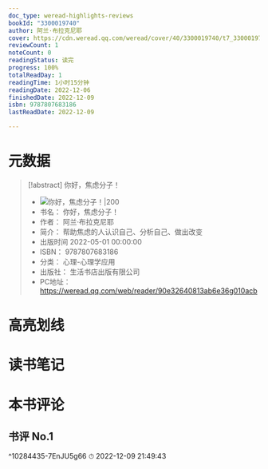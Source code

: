 ```yaml
---
doc_type: weread-highlights-reviews
bookId: "3300019740"
author: 阿兰·布拉克尼耶
cover: https://cdn.weread.qq.com/weread/cover/40/3300019740/t7_3300019740.jpg
reviewCount: 1
noteCount: 0
readingStatus: 读完
progress: 100%
totalReadDay: 1
readingTime: 1小时15分钟
readingDate: 2022-12-06
finishedDate: 2022-12-09
isbn: 9787807683186
lastReadDate: 2022-12-09

---
```

# 元数据
> [!abstract] 你好，焦虑分子！
> - ![ 你好，焦虑分子！|200](https://cdn.weread.qq.com/weread/cover/40/3300019740/t7_3300019740.jpg)
> - 书名： 你好，焦虑分子！
> - 作者： 阿兰·布拉克尼耶
> - 简介： 帮助焦虑的人认识自己、分析自己、做出改变
> - 出版时间 2022-05-01 00:00:00
> - ISBN： 9787807683186
> - 分类： 心理-心理学应用
> - 出版社： 生活书店出版有限公司
> - PC地址：https://weread.qq.com/web/reader/90e32640813ab6e36g010acb

# 高亮划线

# 读书笔记

# 本书评论

## 书评 No.1 
 ^10284435-7EnJU5g66
⏱ 2022-12-09 21:49:43
